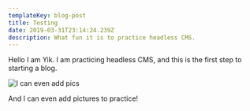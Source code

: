 ```yaml
---
templateKey: blog-post
title: Testing
date: 2019-03-31T23:14:24.239Z
description: What fun it is to practice headless CMS.
---
```

Hello I am Yik. I am practicing headless CMS, and this is the first step to starting a blog.

![I can even add pics](/img/favicon-16x16.png "Picture")

And I can even add pictures to practice!
